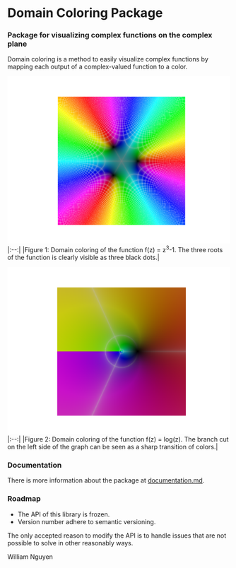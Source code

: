 # Domain Coloring Package

### Package for visualizing complex functions on the complex plane

Domain coloring is a method to easily visualize complex functions by mapping each output of a complex-valued function to a color. 

![three_zeros](https://github.com/WilliamN-50/Grudat/blob/main/Pictures/three_zeros.png)
|:--:| 
|Figure 1: Domain coloring of the function f(z) = z<sup>3</sup>-1. 
The three roots of the function is clearly visible as three black dots.|

![log](https://github.com/WilliamN-50/Grudat/blob/main/Pictures/log.png)
|:--:| 
|Figure 2: Domain coloring of the function f(z) = log(z). 
The branch cut on the left side of the graph can be seen as a sharp transition of colors.|

### Documentation

There is more information about the package at [documentation.md](https://github.com/WilliamN-50/Grudat/blob/main/Documentation.md).

### Roadmap

- The API of this library is frozen.
- Version number adhere to semantic versioning.

The only accepted reason to modify the API is to handle issues that are not possible to solve in other reasonably ways.

William Nguyen
